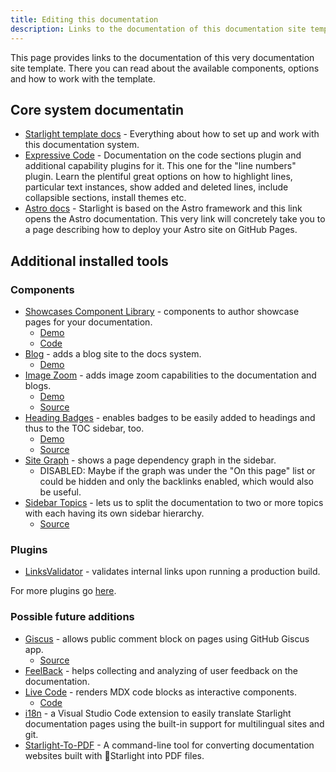 ```yaml
---
title: Editing this documentation
description: Links to the documentation of this documentation site template.
---
```


This page provides links to the documentation of this very documentation site template. There you can read about the available components, options and how to work with the template.

## Core system documentatin
- [Starlight template docs](https://starlight.astro.build/getting-started/) - Everything about how to set up and work with this documentation system.
- [Expressive Code](https://expressive-code.com/plugins/line-numbers/) - Documentation on the code sections plugin and additional capability plugins for it. This one for the "line numbers" plugin. Learn the plentiful great options on how to highlight lines, particular text instances, show added and deleted lines, include collapsible sections, install themes etc.
- [Astro docs](https://docs.astro.build/en/guides/deploy/github/) - Starlight is based on the Astro framework and this link opens the Astro documentation. This very link will concretely take you to a page describing how to deploy your Astro site on GitHub Pages.

## Additional installed tools

### Components

- [Showcases Component Library](https://starlight-showcases.vercel.app/components/profiles/) - components to author showcase pages for your documentation.
    - [Demo](https://starlight-showcases.vercel.app/demo/)
    - [Code](https://github.com/HiDeoo/starlight-showcases?tab=readme-ov-file)
- [Blog](https://starlight-blog-docs.vercel.app/getting-started/) - adds a blog site to the docs system.
    - [Demo](https://starlight-blog-docs.vercel.app/blog/)
- [Image Zoom](https://starlight-image-zoom.vercel.app/getting-started/) - adds image zoom capabilities to the documentation and blogs.
    - [Demo](https://starlight-image-zoom.vercel.app/demo/)
    - [Source](https://github.com/HiDeoo/starlight-image-zoom?tab=readme-ov-file)
- [Heading Badges](https://starlight-heading-badges.vercel.app/getting-started/) - enables badges to be easily added to headings and thus to the TOC sidebar, too.
    - [Demo](https://starlight-heading-badges.vercel.app/demo/)
    - [Source](https://github.com/HiDeoo/starlight-heading-badges?tab=readme-ov-file)
- [Site Graph](https://fevol.github.io/starlight-site-graph/configuration/general/) - shows a page dependency graph in the sidebar.
    - DISABLED: Maybe if the graph was under the "On this page" list or could be hidden and only the backlinks enabled, which would also be useful.
- [Sidebar Topics](https://starlight-sidebar-topics.netlify.app/docs/getting-started/) - lets us to split the documentation to two or more topics with each having its own sidebar hierarchy.
    - [Source](https://github.com/HiDeoo/starlight-sidebar-topics)




### Plugins

- [LinksValidator](https://starlight-links-validator.vercel.app/getting-started/) - validates internal links upon running a production build.

For more plugins go [here](https://starlight.astro.build/resources/plugins/).

### Possible future additions

- [Giscus](https://dragomano.github.io/starlight-giscus/getting-started/) - allows public comment block on pages using GitHub Giscus app.
    - [Source](https://github.com/dragomano/starlight-giscus?tab=readme-ov-file)
- [FeelBack](https://www.feelback.dev/blog/new-astro-starlight-integration/) - helps collecting and analyzing of user feedback on the documentation.
- [Live Code](https://astro-live-code.mattjennin.gs/guides/getting-started/) - renders MDX code blocks as interactive components.
    - [Code](https://github.com/mattjennings/astro-live-code?tab=readme-ov-file)
- [i18n](https://github.com/HiDeoo/starlight-i18n) - a Visual Studio Code extension to easily translate Starlight documentation pages using the built-in support for multilingual sites and git.
- [Starlight-To-PDF](https://github.com/Linkerin/starlight-to-pdf) - A command-line tool for converting documentation websites built with 🌟Starlight into PDF files.
